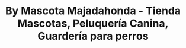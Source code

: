 ---
title: "By Mascota Majadahonda - Tienda Mascotas, Peluquería Canina, Guardería para perros"
url: /majadahonda/by-mascota-majadahonda-tienda-mascotas-peluqueria-canina-guarderia-para-perros/
shop: Tiere
---